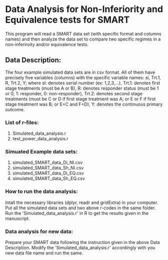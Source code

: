 # Data Analysis for Non-Inferiority and Equivalence tests for SMART

This program will read a SMART data set (with specific format and columns names) and then analyze the data set to compare two specific regimes in a non-inferiroity and/or equivalence tests.


## Data Description:

The four example simulated data sets are in csv format. All of them have precisely five variables (columns) with the specific variable names: sl, Trt.1, R, Trt.2, Y; where sl: denotes serial number (ex: 1,2,3,...), Trt.1: denotes first stage treatments (must be A or B), R: denotes responder status (must be 1 or 0, 1: responder, 0: non-responder), Trt.2: denotes second stage treatments (must be C or D if first stage treatment was A; or E or F if first stage treatment was B; or E=C and F=D), Y: denotes the continuous primary outcome. 

### List of r-files:

1. Simulated_data_analysis.r
2. test_power_data_analysis.r

### Simuated Example data sets:

1. simulated_SMART_data_Di_NI.csv
2. simulated_SMART_data_Sh_NI.csv
3. simulated_SMART_data_Di_EQ.csv
4. simulated_SMART_data_Sh_EQ.csv


### How to run the data analysis:
Intall the necessary libraries (dplyr, readr and gridExtra) in your computer. Put all the simulated data sets and two above r-codes in the same folder. Run the 'Simulated_data_analysis.r' in R to get the results given in the manuscript.


### Data analysis for new data:

Prepare your SMART data following the instruction given in the above Data Description. Modify the 'Simulated_data_analysis.r' accordingly with you new data file name and run the same.


